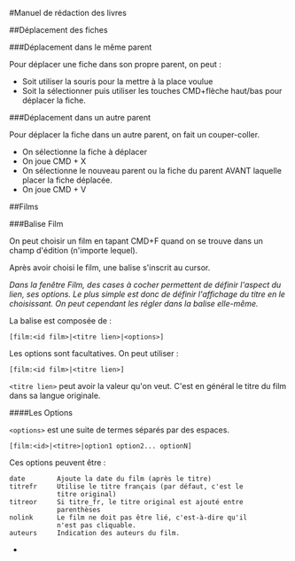 #Manuel de rédaction des livres

##Déplacement des fiches

###Déplacement dans le même parent

Pour déplacer une fiche dans son propre parent, on peut :
* Soit utiliser la souris pour la mettre à la place voulue
* Soit la sélectionner puis utiliser les touches CMD+flèche haut/bas pour déplacer la fiche.

###Déplacement dans un autre parent

Pour déplacer la fiche dans un autre parent, on fait un couper-coller.

* On sélectionne la fiche à déplacer
* On joue CMD + X
* On sélectionne le nouveau parent ou la fiche du parent AVANT laquelle placer la fiche déplacée.
* On joue CMD + V


##Films

###Balise Film

On peut choisir un film en tapant CMD+F quand on se trouve dans un champ d'édition (n'importe lequel).

Après avoir choisi le film, une balise s'inscrit au cursor.

*Dans la fenêtre Film, des cases à cocher permettent de définir l'aspect du lien, ses options. Le plus simple est donc de définir l'affichage du titre en le choisissant. On peut cependant les régler dans la balise elle-même.*

La balise est composée de&nbsp;:

    [film:<id film>|<titre lien>|<options>]

Les options sont facultatives. On peut utiliser :

    [film:<id film>|<titre lien>]
  
`<titre lien>` peut avoir la valeur qu'on veut. C'est en général le titre du film dans sa langue originale.

####Les Options

`<options>` est une suite de termes séparés par des espaces.
  
    [film:<id>|<titre>|option1 option2... optionN]
    
Ces options peuvent être&nbsp;:

    date        Ajoute la date du film (après le titre)
    titrefr     Utilise le titre français (par défaut, c'est le
                titre original)
    titreor     Si titre_fr, le titre original est ajouté entre
                parenthèses
    nolink      Le film ne doit pas être lié, c'est-à-dire qu'il
                n'est pas cliquable.
    auteurs     Indication des auteurs du film.

-